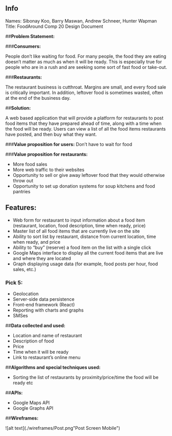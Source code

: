 ## Info
Names: Sibonay Koo, Barry Maswan, Andrew Schneer, Hunter Wapman
Title: FoodAround
Comp 20 Design Document

##__Problem Statement:__

###__Consumers:__

People don’t like waiting for food.  For many people, the food they are eating doesn’t matter as much as when it will be ready.  This is especially true for people who are in a rush and are seeking some sort of fast food or take-out.

###__Restaurants:__

The restaurant business is cutthroat.  Margins are small, and every food sale is critically important.  In addition, leftover food is sometimes wasted, often at the end of the business day.

##__Solution:__

A web based application that will provide a platform for restaurants to post food items that they have prepared ahead of time, along with a time when the food will be ready.  Users can view a list of all the food items restaurants have posted, and then buy what they want.

###__Value proposition for users:__
Don’t have to wait for food

###__Value proposition for restaurants:__

* More food sales
* More web traffic to their websites
* Opportunity to sell or give away leftover food that they would otherwise throw out
* Opportunity to set up donation systems for soup kitchens and food pantries

## __Features:__

* Web form for restaurant to input information about a food item (restaurant, location, food description, time when ready, price)
* Master list of all food items that are currently live on the site
* Ability to sort list by restaurant, distance from current location, time when ready, and price
* Ability to “buy” (reserve) a food item on the list with a single click
* Google Maps interface to display all the current food items that are live and where they are located
* Graph displaying usage data (for example, food posts per hour, food sales, etc.)

### __Pick 5:__

* Geolocation
* Server-side data persistence
* Front-end framework (React)
* Reporting with charts and graphs
* SMSes

##__Data collected and used:__

* Location and name of restaurant
* Description of food
* Price
* Time when it will be ready
* Link to restaurant’s online menu

##__Algorithms and special techniques used:__

* Sorting the list of restaurants by proximity/price/time the food will be ready etc 

##__APIs:__

* Google Maps API
* Google Graphs API

##__Wireframes:__

![alt text](./wireframes/Post.png"Post Screen Mobile")

